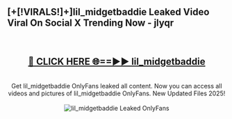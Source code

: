 <h2>[+[!VIRALS!]+]lil_midgetbaddie Leaked Video Viral On Social X Trending Now - jlyqr</h2>
<br>
<div align="center">
<h2><a href="https://libra.edu.pl?lil_midgetbaddie" rel="nofollow">🔴 CLICK HERE 🌐==►► lil_midgetbaddie</a></h2>
<br>
Get lil_midgetbaddie OnlyFans leaked all content. Now you can access all videos and pictures of lil_midgetbaddie OnlyFans. New Updated Files 2025!
<br>
<br>
<a href="https://libra.edu.pl?lil_midgetbaddie" rel="nofollow" data-target="animated-image.originalLink"><img src="https://i.ibb.co.com/WyWwxjT/player-gif2.gif" alt="lil_midgetbaddie Leaked OnlyFans" style="max-width: 100%; display: inline-block;" data-target="animated-image.originalImage"></a>
</div>
<br>